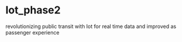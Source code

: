 # Iot_phase2
revolutionizing public transit with Iot for real time data and improved as passenger experience
